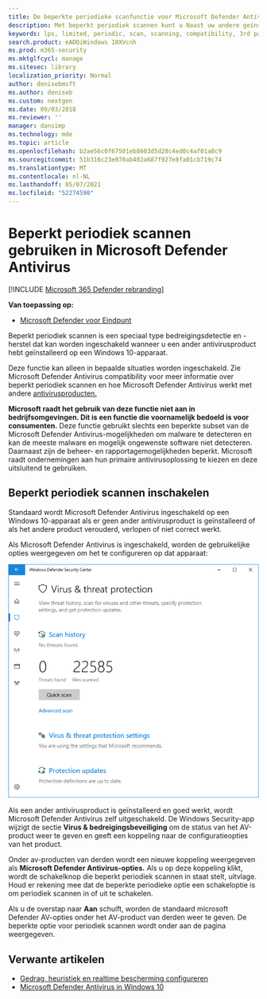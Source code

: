 ```yaml
---
title: De beperkte periodieke scanfunctie voor Microsoft Defender Antivirus inschakelen
description: Met beperkt periodiek scannen kunt u Naast uw andere geïnstalleerde AV-providers ook Microsoft Defender Antivirus gebruiken
keywords: lps, limited, periodic, scan, scanning, compatibility, 3rd party, other av, disable
search.product: eADQiWindows 10XVcnh
ms.prod: m365-security
ms.mktglfcycl: manage
ms.sitesec: library
localization_priority: Normal
author: denisebmsft
ms.author: deniseb
ms.custom: nextgen
ms.date: 09/03/2018
ms.reviewer: ''
manager: dansimp
ms.technology: mde
ms.topic: article
ms.openlocfilehash: b2ae56c0f67501eb8603d5d28c4ed0c4af01a8c9
ms.sourcegitcommit: 51b316c23e070ab402a687f927e8fa01cb719c74
ms.translationtype: MT
ms.contentlocale: nl-NL
ms.lasthandoff: 05/07/2021
ms.locfileid: "52274590"
---
```

# <a name="use-limited-periodic-scanning-in-microsoft-defender-antivirus"></a>Beperkt periodiek scannen gebruiken in Microsoft Defender Antivirus

[!INCLUDE [Microsoft 365 Defender rebranding](../../includes/microsoft-defender.md)]


**Van toepassing op:**

- [Microsoft Defender voor Eindpunt](/microsoft-365/security/defender-endpoint/)

Beperkt periodiek scannen is een speciaal type bedreigingsdetectie en -herstel dat kan worden ingeschakeld wanneer u een ander antivirusproduct hebt geïnstalleerd op een Windows 10-apparaat.

Deze functie kan alleen in bepaalde situaties worden ingeschakeld. Zie Microsoft Defender Antivirus compatibility voor meer informatie over beperkt periodiek scannen en hoe Microsoft Defender Antivirus werkt met andere [antivirusproducten.](microsoft-defender-antivirus-compatibility.md)

**Microsoft raadt het gebruik van deze functie niet aan in bedrijfsomgevingen. Dit is een functie die voornamelijk bedoeld is voor consumenten.** Deze functie gebruikt slechts een beperkte subset van de Microsoft Defender Antivirus-mogelijkheden om malware te detecteren en kan de meeste malware en mogelijk ongewenste software niet detecteren. Daarnaast zijn de beheer- en rapportagemogelijkheden beperkt. Microsoft raadt ondernemingen aan hun primaire antivirusoplossing te kiezen en deze uitsluitend te gebruiken.

## <a name="how-to-enable-limited-periodic-scanning"></a>Beperkt periodiek scannen inschakelen

Standaard wordt Microsoft Defender Antivirus ingeschakeld op een Windows 10-apparaat als er geen ander antivirusproduct is geïnstalleerd of als het andere product verouderd, verlopen of niet correct werkt.

Als Microsoft Defender Antivirus is ingeschakeld, worden de gebruikelijke opties weergegeven om het te configureren op dat apparaat:

![Windows Security-app met Microsoft Defender AV-opties, inclusief scanopties, instellingen en bijwerkopties](images/vtp-wdav.png)

Als een ander antivirusproduct is geïnstalleerd en goed werkt, wordt Microsoft Defender Antivirus zelf uitgeschakeld. De Windows Security-app wijzigt de sectie **Virus & bedreigingsbeveiliging** om de status van het AV-product weer te geven en geeft een koppeling naar de configuratieopties van het product.

Onder av-producten van derden wordt een nieuwe koppeling weergegeven als **Microsoft Defender Antivirus-opties.** Als u op deze koppeling klikt, wordt de schakelknop die beperkt periodiek scannen in staat stelt, uitvlage. Houd er rekening mee dat de beperkte periodieke optie een schakeloptie is om periodiek scannen in of uit te schakelen. 

Als u de overstap naar **Aan** schuift, worden de standaard microsoft Defender AV-opties onder het AV-product van derden weer te geven. De beperkte optie voor periodiek scannen wordt onder aan de pagina weergegeven.

## <a name="related-articles"></a>Verwante artikelen

- [Gedrag, heuristiek en realtime bescherming configureren](configure-protection-features-microsoft-defender-antivirus.md)
- [Microsoft Defender Antivirus in Windows 10](microsoft-defender-antivirus-in-windows-10.md)